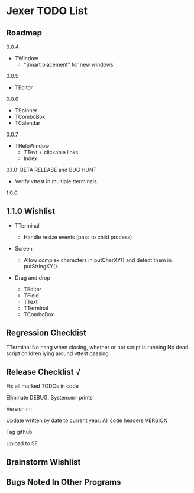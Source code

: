 Jexer TODO List
===============


Roadmap
-------

0.0.4

- TWindow
  - "Smart placement" for new windows

0.0.5

- TEditor

0.0.6

- TSpinner
- TComboBox
- TCalendar

0.0.7

- THelpWindow
  - TText + clickable links
  - Index

0.1.0: BETA RELEASE and BUG HUNT

- Verify vttest in multiple tterminals.

1.0.0



1.1.0 Wishlist
--------------

- TTerminal
  - Handle resize events (pass to child process)

- Screen
  - Allow complex characters in putCharXY() and detect them in putStringXY().

- Drag and drop
  - TEditor
  - TField
  - TText
  - TTerminal
  - TComboBox



Regression Checklist
--------------------

  TTerminal
    No hang when closing, whether or not script is running
    No dead script children lying around
    vttest passing



Release Checklist √
-------------------

Fix all marked TODOs in code

Eliminate DEBUG, System.err prints

Version in:

Update written by date to current year:
    All code headers
    VERSION

Tag github

Upload to SF



Brainstorm Wishlist
-------------------



Bugs Noted In Other Programs
----------------------------
